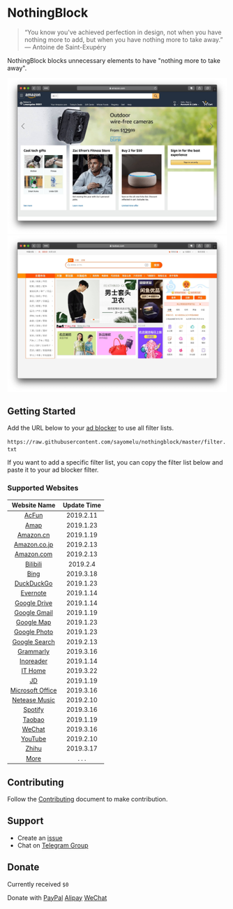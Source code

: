 # NothingBlock

> “You know you've achieved perfection in design, not when you have nothing more to add, but when you have nothing more to take away.” ― Antoine de Saint-Exupéry

NothingBlock blocks unnecessary elements to have "nothing more to take away".

![NothingBlock on Amazon.com](assets/nothingblock-on-amazon.com.jpg)
![NothingBlock on Taobao](assets/nothingblock-on-taobao.jpg)

## Getting Started

Add the URL below to your [ad blocker](https://bing.com/search?q=ad+blocker) to use all filter lists.

`https://raw.githubusercontent.com/sayomelu/nothingblock/master/filter.txt`

If you want to add a specific filter list, you can copy the filter list below and paste it to your ad blocker filter.

### Supported Websites

| **Website Name** | **Update Time** |
|:----------------:|:---------------:|
| [AcFun](filters/acfun.txt) | 2019.2.11 |
| [Amap](filters/amap.txt) | 2019.1.23 |
| [Amazon.cn](filters/amazon.cn.txt) | 2019.1.19 |
| [Amazon.co.jp](filters/amazon.co.jp.txt) | 2019.2.13 |
| [Amazon.com](filters/amazon.com.txt) | 2019.2.13 |
| [Bilibili](filters/bilibili.txt) | 2019.2.4 |
| [Bing](filters/bing.txt) | 2019.3.18 |
| [DuckDuckGo](filters/duckduckgo.txt) | 2019.1.23 |
| [Evernote](filters/evernote.txt) | 2019.1.14 |
| [Google Drive](filters/google-drive.txt) | 2019.1.14 |
| [Google Gmail](filters/google-gmail.txt) | 2019.1.19 |
| [Google Map](filters/google-map.txt) | 2019.1.23 |
| [Google Photo](filters/google-photo.txt) | 2019.1.23 |
| [Google Search](filters/google-search.txt) | 2019.2.13 |
| [Grammarly](filters/grammarly.txt) | 2019.3.16 |
| [Inoreader](filters/inoreader.txt) | 2019.1.14 |
| [IT Home](filters/it-home.txt) | 2019.3.22 |
| [JD](filters/jd.txt) | 2019.1.19 |
| [Microsoft Office](filters/microsoft-office.txt) | 2019.3.16 |
| [Netease Music](filters/netease-music.txt) | 2019.2.10 |
| [Spotify](filters/spotify.txt) | 2019.3.16 |
| [Taobao](filters/taobao.txt) | 2019.1.19 |
| [WeChat](filters/wechat.txt) | 2019.3.16 |
| [YouTube](filters/youtube.txt) | 2019.2.10 |
| [Zhihu](filters/zhihu.txt) | 2019.3.17 |
| [More](docs/more-websites.md) | .  . .  |

## Contributing

Follow the [Contributing](docs/CONTRIBUTING.md) document to make contribution.

## Support

- Create an [issue](https://github.com/sayomelu/nothingblock/issues/new/choose)
- Chat on [Telegram Group](https://t.me/nothingblock)

## Donate

Currently received `$0`

Donate with [PayPal](https://paypal.me/p49302) [Alipay](assets/donate-alipay.jpg) [WeChat](assets/donate-wechat.jpg)